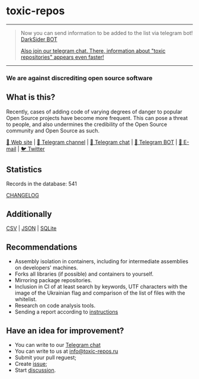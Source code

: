# toxic-repos

---
> Now you can send information to be added to the list via telegram bot! [DarkSider BOT](https://t.me/darksider_bot)
> 
> [Also join our telegram chat. There, information about "toxic repositories" appears even faster!](https://t.me/g1l2a)
---

### We are against discrediting open source software

## What is this?

Recently, cases of adding code of varying degrees of danger to popular Open Source projects have become more frequent.
This can pose a threat to people, and also undermines the credibility of the Open Source community and Open Source as such.

[:link: Web site](https://toxic-repos.ru/?utm_source=github&utm_medium=repository&utm_campaign=md) | [:speech_balloon: Telegram channel](https://t.me/toxic_repos) | [:speech_balloon: Telegram chat](https://t.me/g1l2a) | [:speech_balloon: Telegram BOT](https://t.me/darksider_bot) | [:email: E-mail](info@toxic-repos.ru) | [:bird: Twitter](https://twitter.com/ZStravnik)

## Statistics

Records in the database: 541

[CHANGELOG](CHANGELOG.md)

## Additionally

[CSV](data/csv/toxic-repos.csv) | [JSON](data/json/toxic-repos.json) | [SQLite](data/sqlite/toxic-repos.sqlite3)

## Recommendations

- Assembly isolation in containers, including for intermediate assemblies on developers' machines.
- Forks all libraries (if possible) and containers to yourself.
- Mirroring package repositories.
- Inclusion in CI of at least search by keywords, UTF characters with the image of the Ukrainian flag and comparison of the list of files with the whitelist.
- Research on code analysis tools.
- Sending a report according to [instructions](HOW-TO-REPORT.md)

## Have an idea for improvement?

- You can write to our [Telegram chat](https://t.me/g1l2a)
- You can write to us at info@toxic-repos.ru
- Submit your pull reguest;
- Create [issue](https://github.com/stravnik/toxic-repos/issues/new);
- Start [discussion](https://github.com/stravnik/toxic-repos/discussions/new).
